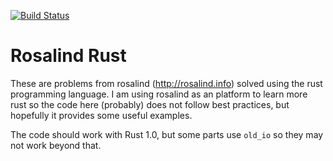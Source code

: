 [![Build Status](https://travis-ci.org/bovee/RosalindRust.svg?branch=master)](https://travis-ci.org/bovee/RosalindRust)

Rosalind Rust
=============

These are problems from rosalind (http://rosalind.info) solved using the rust 
programming language. I am using rosalind as an platform to learn more rust so
the code here (probably) does not follow best practices, but hopefully it
provides some useful examples.


The code should work with Rust 1.0, but some parts use `old_io` so they may not work beyond that.
